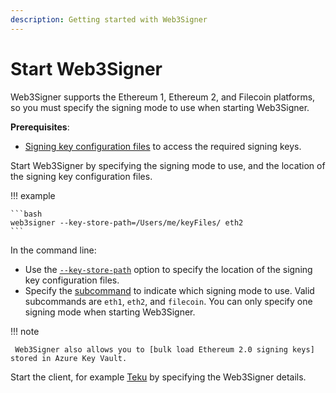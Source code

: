 ```yaml
---
description: Getting started with Web3Signer
---
```


# Start Web3Signer

Web3Signer supports the Ethereum 1, Ethereum 2, and Filecoin platforms, so you must specify the
signing mode to use when starting Web3Signer.

**Prerequisites**:

* [Signing key configuration files] to access the required signing keys.

Start Web3Signer by specifying the signing mode to use, and the location of the signing key
configuration files.

!!! example

    ```bash
    web3signer --key-store-path=/Users/me/keyFiles/ eth2
    ```

In the command line:

* Use the [`--key-store-path`](../../Reference/CLI/CLI-Syntax.md#key-store-path) option to specify
    the location of the signing key configuration files.
* Specify the [subcommand] to indicate which signing mode to use. Valid subcommands are `eth1`,
    `eth2`, and `filecoin`. You can only specify one signing mode when starting Web3Signer.

!!! note

     Web3Signer also allows you to [bulk load Ethereum 2.0 signing keys] stored in Azure Key Vault.

Start the client, for example [Teku] by specifying the Web3Signer details.

<!-- Links -->
[Signing key configuration files]: ../Use-Signing-Keys.md
[Teku]: https://docs.teku.pegasys.tech/en/latest/HowTo/External-Signer/Use-External-Signer/
[subcommand]: ../../Reference/CLI/CLI-Subcommands.md
[bulk load Ethereum 2.0 signing keys]: ../Use-Signing-Keys.md#bulk-loading-ethereum-20-keys